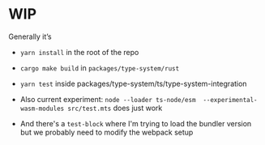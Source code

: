 # WIP

Generally it’s
* `yarn install` in the root of the repo
* `cargo make build` in `packages/type-system/rust`
* `yarn test` inside packages/type-system/ts/type-system-integration

* Also current experiment: `node --loader ts-node/esm  --experimental-wasm-modules src/test.mts` does just work
* And there's a `test-block` where I'm trying to load the bundler version but we probably need to modify the webpack setup